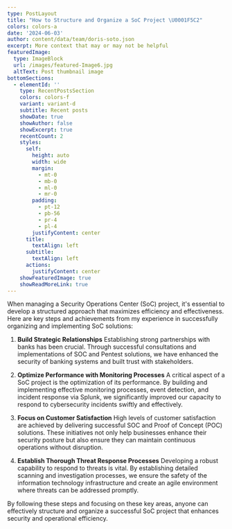 ```yaml
---
type: PostLayout
title: "How to Structure and Organize a SoC Project \U0001F5C2️"
colors: colors-a
date: '2024-06-03'
author: content/data/team/doris-soto.json
excerpt: More context that may or may not be helpful
featuredImage:
  type: ImageBlock
  url: /images/featured-Image6.jpg
  altText: Post thumbnail image
bottomSections:
  - elementId: ''
    type: RecentPostsSection
    colors: colors-f
    variant: variant-d
    subtitle: Recent posts
    showDate: true
    showAuthor: false
    showExcerpt: true
    recentCount: 2
    styles:
      self:
        height: auto
        width: wide
        margin:
          - mt-0
          - mb-0
          - ml-0
          - mr-0
        padding:
          - pt-12
          - pb-56
          - pr-4
          - pl-4
        justifyContent: center
      title:
        textAlign: left
      subtitle:
        textAlign: left
      actions:
        justifyContent: center
    showFeaturedImage: true
    showReadMoreLink: true
---
```

When managing a Security Operations Center (SoC) project, it's essential to develop a structured approach that maximizes efficiency and effectiveness. Here are key steps and achievements from my experience in successfully organizing and implementing SoC solutions:

1.  **Build Strategic Relationships**
    Establishing strong partnerships with banks has been crucial. Through successful consultations and implementations of SOC and Pentest solutions, we have enhanced the security of banking systems and built trust with stakeholders.

2.  **Optimize Performance with Monitoring Processes**
    A critical aspect of a SoC project is the optimization of its performance. By building and implementing effective monitoring processes, event detection, and incident response via Splunk, we significantly improved our capacity to respond to cybersecurity incidents swiftly and effectively.

3.  **Focus on Customer Satisfaction**
    High levels of customer satisfaction are achieved by delivering successful SOC and Proof of Concept (POC) solutions. These initiatives not only help businesses enhance their security posture but also ensure they can maintain continuous operations without disruption.

4.  **Establish Thorough Threat Response Processes**
    Developing a robust capability to respond to threats is vital. By establishing detailed scanning and investigation processes, we ensure the safety of the information technology infrastructure and create an agile environment where threats can be addressed promptly.

By following these steps and focusing on these key areas, anyone can effectively structure and organize a successful SoC project that enhances security and operational efficiency.
